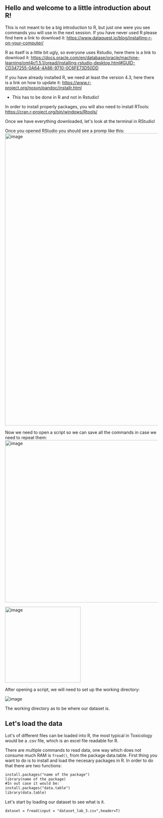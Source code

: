 ## Hello and welcome to a little introduction about R!

This is not meant to be a big introduction to R, but just one were you see commands you will use in the next session.
If you have never used R please find here a link to download it: 
https://www.dataquest.io/blog/installing-r-on-your-computer/ 

R as itself is a little bit ugly, so everyone uses Rstudio, here there is a link to download it: 
https://docs.oracle.com/en/database/oracle/machine-learning/oml4r/1.5.1/oread/installing-rstudio-desktop.html#GUID-CD347255-0A64-4A86-9710-0C6FE73D50DD

If you have already installed R, we need at least the version 4.3, here there is a link on how to update it: https://www.r-project.org/nosvn/pandoc/installr.html
- This has to be done in R and not in Rstudio!
  
In order to install properly packages, you will also need to install RTools: https://cran.r-project.org/bin/windows/Rtools/

Once we have everything downloaded, let's look at the terminal in RStudio!

Once you opened RStudio you should see a promp like this:
<img width="959" alt="image" src="https://github.com/Violeta-de-Anca/Toxicology_IBG_UU/assets/101873673/6be8c661-e90a-4944-8b86-6c4d0a0292cd">

Now we need to open a script so we can save all the commands in case we need to repeat them:
<img width="533" alt="image" src="https://github.com/Violeta-de-Anca/Toxicology_IBG_UU/assets/101873673/b568c1b7-316b-44fd-89c5-e8682af1ba71">

<img width="249" alt="image" src="https://github.com/Violeta-de-Anca/Toxicology_IBG_UU/assets/101873673/5ba90e9f-4c3f-4239-9589-8831a5e672b1">

After opening a script, we will need to set up the working directory:

![image](https://github.com/Violeta-de-Anca/Toxicology_IBG_UU/assets/101873673/20e6e789-6ead-4e34-a734-7e04908bcd49)

The working directory as to be where our dataset is.

## Let's load the data
Lot's of different files can be loaded into R, the most typical in Toxicology would be a .csv file, which is an excel file readable for R.

There are multiple commands to read data, one way which does not consume much RAM is `fread()`, from the package data.table. 
First thing you want to do is to install and load the necesary packages in R. In order to do that there are two functions: 

```diff
install.packages("name of the package")
library(name of the package)
#In out case it would be:
install.packages("data.table")
library(data.table)
```

Let's start by loading our dataset to see what is it.

```diff
dataset = fread(input = "dataset_lab_3.csv",header=T)
```






